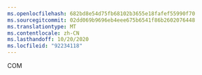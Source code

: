 ```yaml
---
ms.openlocfilehash: 682bd8e54d75fb68102b3655e18fafef55990f70
ms.sourcegitcommit: 02dd069b9696eb4eee675b6541f86b2602076448
ms.translationtype: MT
ms.contentlocale: zh-CN
ms.lasthandoff: 10/20/2020
ms.locfileid: "92234118"
---
```

COM